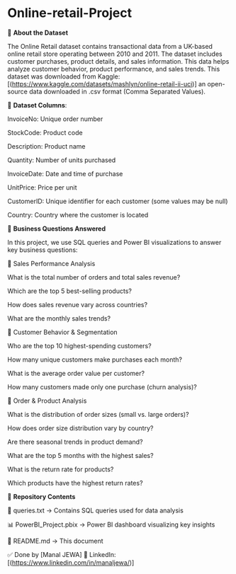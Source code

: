 # Online-retail-Project

📄 **About the Dataset**

The Online Retail dataset contains transactional data from a UK-based online retail store operating between 2010 and 2011. The dataset includes customer purchases, product details, and sales information. This data helps analyze customer behavior, product performance, and sales trends.
This dataset was downloaded from Kaggle: [(https://www.kaggle.com/datasets/mashlyn/online-retail-ii-uci)] an open-source data downloaded in .csv format (Comma Separated Values).

📂 **Dataset Columns**:

InvoiceNo: Unique order number

StockCode: Product code

Description: Product name

Quantity: Number of units purchased

InvoiceDate: Date and time of purchase

UnitPrice: Price per unit

CustomerID: Unique identifier for each customer (some values may be null)

Country: Country where the customer is located

🎯 **Business Questions Answered**

In this project, we use SQL queries and Power BI visualizations to answer key business questions:

🔹 Sales Performance Analysis

What is the total number of orders and total sales revenue?

Which are the top 5 best-selling products?

How does sales revenue vary across countries?

What are the monthly sales trends?

🔹 Customer Behavior & Segmentation

Who are the top 10 highest-spending customers?

How many unique customers make purchases each month?

What is the average order value per customer?

How many customers made only one purchase (churn analysis)?

🔹 Order & Product Analysis

What is the distribution of order sizes (small vs. large orders)?

How does order size distribution vary by country?

Are there seasonal trends in product demand?

What are the top 5 months with the highest sales?

What is the return rate for products?

Which products have the highest return rates?

📂 **Repository Contents**

📄 queries.txt → Contains SQL queries used for data analysis

📊 PowerBI_Project.pbix → Power BI dashboard visualizing key insights

📄 README.md → This document

✅ Done by
[Manal JEWA]
🔗 LinkedIn: [(https://www.linkedin.com/in/manaljewa/)]

